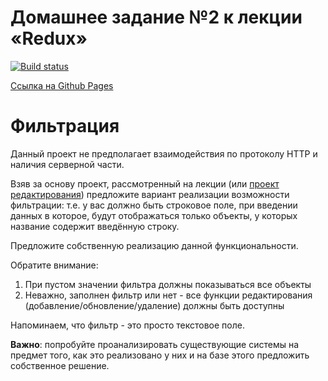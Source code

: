 # Домашнее задание №2 к лекции «Redux»

[![Build status](https://ci.appveyor.com/api/projects/status/8bb7adirxkb5n8mh?svg=true)](https://ci.appveyor.com/project/yuriyvyatkin/ra-hw-10-2-filter-with-toolkit)

[Ссылка на Github Pages](https://yuriyvyatkin.github.io/ra-hw-10.2-filter-with-toolkit/)

Фильтрация
===

Данный проект не предполагает взаимодействия по протоколу HTTP и наличия серверной части.

Взяв за основу проект, рассмотренный на лекции (или [проект редактирования](https://github.com/yuriyvyatkin/ra-hw-10.1-editing)) предложите вариант реализации возможности фильтрации: т.е. у вас должно быть строковое поле, при введении данных в которое, будут отображаться только объекты, у которых название содержит введённую строку.

Предложите собственную реализацию данной функциональности.

Обратите внимание:
1. При пустом значении фильтра должны показываться все объекты
1. Неважно, заполнен фильтр или нет - все функции редактирования (добавление/обновление/удаление) должны быть доступны

Напоминаем, что фильтр - это просто текстовое поле.

**Важно**: попробуйте проанализировать существующие системы на предмет того, как это реализовано у них и на базе этого предложить собственное решение.
